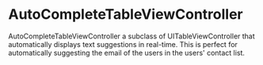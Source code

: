 AutoCompleteTableViewController
===============================

AutoCompleteTableViewController a subclass of UITableViewController that automatically displays text suggestions in real-time. This is perfect for automatically suggesting the email of the users in the users' contact list.
